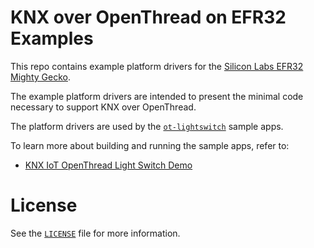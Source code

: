 # KNX over OpenThread on EFR32 Examples

This repo contains example platform drivers for the [Silicon Labs EFR32 Mighty Gecko][efr32mg].

[efr32mg]: https://www.silabs.com/support/getting-started/mesh-networking/thread/mighty-gecko

The example platform drivers are intended to present the minimal code necessary to support KNX over OpenThread.

The platform drivers are used by the [`ot-lightswitch`](samples/ot-lightswitch/) sample apps.

To learn more about building and running the sample apps, refer to:

- [KNX IoT OpenThread Light Switch Demo][efr32-lightswitch-demos]

[efr32-lightswitch-demos]: ./samples/ot-lightswitch/README.md

# License

See the [`LICENSE`](./LICENSE.md) file for more information.

